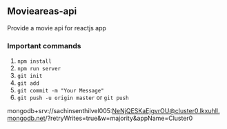 ## Movieareas-api

Provide a movie api for reactjs app
### Important commands

1. `npm install`
2. `npm run server`
3. `git init`
4. `git add`
5. `git commit -m "Your Message" `
6. `git push -u origin master` 
    or `git push`

  mongodb+srv://sachinsenthilvel005:NeNjQESKaEjgvrOU@cluster0.lkxuhll.mongodb.net/?retryWrites=true&w=majority&appName=Cluster0